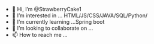 - 👋 Hi, I’m @StrawberryCake1
- 👀 I’m interested in ... HTML/JS/CSS/JAVA/SQL/Python/
- 🌱 I’m currently learning ...Spring boot
- 💞️ I’m looking to collaborate on ...
- 📫 How to reach me ...

<!---
StrawberryCake1/StrawberryCake1 is a ✨ special ✨ repository because its `README.md` (this file) appears on your GitHub profile.
You can click the Preview link to take a look at your changes.
--->
